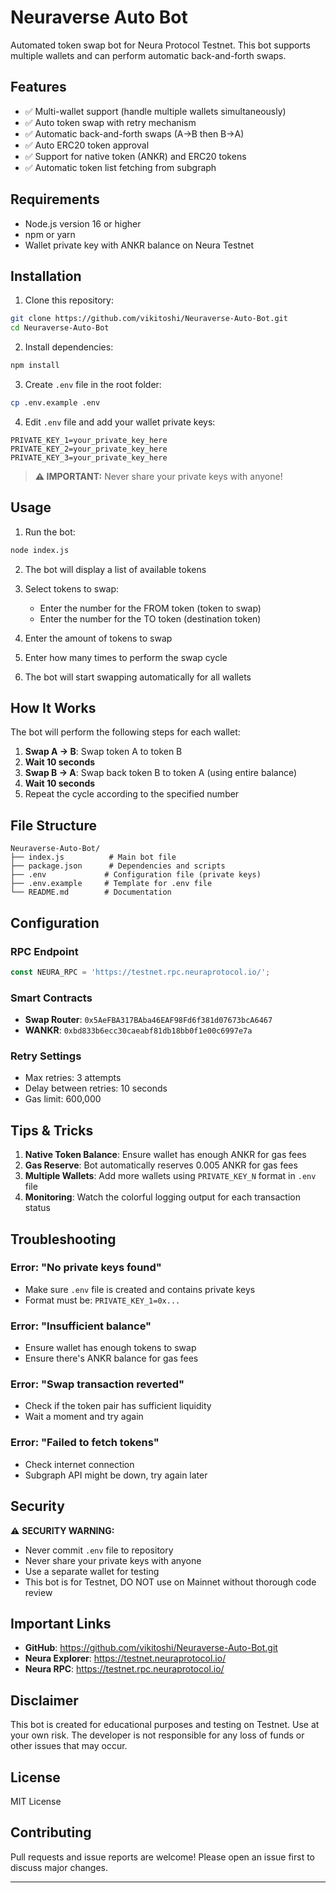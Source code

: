 # Neuraverse Auto Bot

Automated token swap bot for Neura Protocol Testnet. This bot supports multiple wallets and can perform automatic back-and-forth swaps.

## Features

- ✅ Multi-wallet support (handle multiple wallets simultaneously)
- ✅ Auto token swap with retry mechanism
- ✅ Automatic back-and-forth swaps (A→B then B→A)
- ✅ Auto ERC20 token approval
- ✅ Support for native token (ANKR) and ERC20 tokens
- ✅ Automatic token list fetching from subgraph

## Requirements

- Node.js version 16 or higher
- npm or yarn
- Wallet private key with ANKR balance on Neura Testnet

## Installation

1. Clone this repository:
```bash
git clone https://github.com/vikitoshi/Neuraverse-Auto-Bot.git
cd Neuraverse-Auto-Bot
```

2. Install dependencies:
```bash
npm install
```

3. Create `.env` file in the root folder:
```bash
cp .env.example .env
```

4. Edit `.env` file and add your wallet private keys:
```env
PRIVATE_KEY_1=your_private_key_here
PRIVATE_KEY_2=your_private_key_here
PRIVATE_KEY_3=your_private_key_here
```

> **⚠️ IMPORTANT:** Never share your private keys with anyone!

## Usage

1. Run the bot:
```bash
node index.js
```

2. The bot will display a list of available tokens

3. Select tokens to swap:
   - Enter the number for the FROM token (token to swap)
   - Enter the number for the TO token (destination token)

4. Enter the amount of tokens to swap

5. Enter how many times to perform the swap cycle

6. The bot will start swapping automatically for all wallets

## How It Works

The bot will perform the following steps for each wallet:

1. **Swap A → B**: Swap token A to token B
2. **Wait 10 seconds**
3. **Swap B → A**: Swap back token B to token A (using entire balance)
4. **Wait 10 seconds**
5. Repeat the cycle according to the specified number

## File Structure

```
Neuraverse-Auto-Bot/
├── index.js          # Main bot file
├── package.json      # Dependencies and scripts
├── .env             # Configuration file (private keys)
├── .env.example     # Template for .env file
└── README.md        # Documentation
```

## Configuration

### RPC Endpoint
```javascript
const NEURA_RPC = 'https://testnet.rpc.neuraprotocol.io/';
```

### Smart Contracts
- **Swap Router**: `0x5AeFBA317BAba46EAF98Fd6f381d07673bcA6467`
- **WANKR**: `0xbd833b6ecc30caeabf81db18bb0f1e00c6997e7a`

### Retry Settings
- Max retries: 3 attempts
- Delay between retries: 10 seconds
- Gas limit: 600,000

## Tips & Tricks

1. **Native Token Balance**: Ensure wallet has enough ANKR for gas fees
2. **Gas Reserve**: Bot automatically reserves 0.005 ANKR for gas fees
3. **Multiple Wallets**: Add more wallets using `PRIVATE_KEY_N` format in `.env` file
4. **Monitoring**: Watch the colorful logging output for each transaction status

## Troubleshooting

### Error: "No private keys found"
- Make sure `.env` file is created and contains private keys
- Format must be: `PRIVATE_KEY_1=0x...`

### Error: "Insufficient balance"
- Ensure wallet has enough tokens to swap
- Ensure there's ANKR balance for gas fees

### Error: "Swap transaction reverted"
- Check if the token pair has sufficient liquidity
- Wait a moment and try again

### Error: "Failed to fetch tokens"
- Check internet connection
- Subgraph API might be down, try again later

## Security

⚠️ **SECURITY WARNING:**
- Never commit `.env` file to repository
- Never share your private keys with anyone
- Use a separate wallet for testing
- This bot is for Testnet, DO NOT use on Mainnet without thorough code review

## Important Links

- **GitHub**: https://github.com/vikitoshi/Neuraverse-Auto-Bot.git
- **Neura Explorer**: https://testnet.neuraprotocol.io/
- **Neura RPC**: https://testnet.rpc.neuraprotocol.io/

## Disclaimer

This bot is created for educational purposes and testing on Testnet. Use at your own risk. The developer is not responsible for any loss of funds or other issues that may occur.

## License

MIT License

## Contributing

Pull requests and issue reports are welcome! Please open an issue first to discuss major changes.

---
